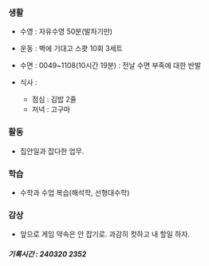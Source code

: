 ### 생활

- 수영 : 자유수영 50분(발차기만)

- 운동 : 벽에 기대고 스쾃 10회 3세트

- 수면 : 0049~1108(10시간 19분) : 전날 수면 부족에 대한 반발

- 식사 :
    
    - 점심 : 김밥 2줄
    - 저녁 : 고구마

### 활동

- 집안일과 잡다한 업무.

### 학습

- 수학과 수업 복습(해석학, 선형대수학)

### 감상

- 앞으로 게임 약속은 안 잡기로. 과감히 컷하고 내 할일 하자.

##### 기록시간 : 240320 2352
